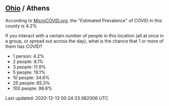 
## [Ohio](/united-states/ohio) / Athens

According to [MicroCOVID.org](http://microcovid.org),
the "Estimated Prevalence" of COVID in this county is 4.2%

If you interact with a certain number of people in this location
(all at once in a group, or spread out across the day), what is the chance that
1 or more of them has COVID?

- 1 person: 4.2%
- 2 people: 8.1%
- 3 people: 11.9%
- 5 people: 19.1%
- 10 people: 34.6%
- 25 people: 65.3%
- 100 people: 98.6%

Last updated: 2020-12-13 00:24:33.982006 UTC
